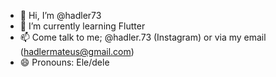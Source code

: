 - 👋 Hi, I’m @hadler73
- 🌱 I’m currently learning Flutter
- 📫 Come talk to me; @hadler.73 (Instagram) or via my email (hadlermateus@gmail.com)
- 😄 Pronouns: Ele/dele 

<!---
hadler73/hadler73 is a ✨ special ✨ repository because its `README.md` (this file) appears on your GitHub profile.
You can click the Preview link to take a look at your changes.
--->
